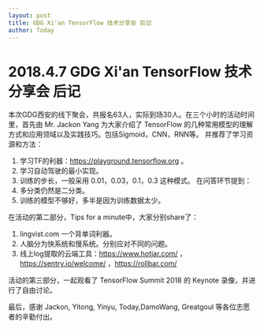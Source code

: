 ```yaml
---
layout: post
title: GDG Xi'an TensorFlow 技术分享会 后记 
author: Today
---
```


# 2018.4.7   GDG Xi'an TensorFlow 技术分享会 后记

本次GDG西安的线下聚会，共报名63人，实际到场30人。在三个小时的活动时间里，首先由
Mr. Jackon Yang 为大家介绍了 TensorFlow 的几种常用模型的理解方式和应用领域以及实践技巧。包括Sigmoid，CNN，RNN等。
并推荐了学习资源和方法：
1. 学习TF的利器：https://playground.tensorflow.org 。
2. 学习自动驾驶的最小实现。
3. 训练的步长，一般采用 0.01，0.03，0.1，0.3  这种模式。
在问答环节提到：
1. 多分类仍然是二分类。
2. 训练的模型不够好，多半是因为训练数据太少。

在活动的第二部分，Tips for a minute中，大家分别share了：
1. lingvist.com    一个背单词利器。
2. 人脑分为快系统和慢系统。分别应对不同的问题。
3. 线上log提取的云端工具：https://www.hotjar.com/ ， https://sentry.io/welcome/ ，https://rollbar.com/ 

活动的第三部分，一起观看了 TensorFlow Summit 2018 的 Keynote 录像，并进行了自由讨论。

最后，感谢 Jackon, Yitong, Yinyu, Today,DamoWang, Greatgoul 等各位志愿者的辛勤付出。
